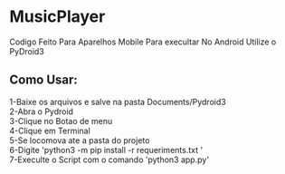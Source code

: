 # MusicPlayer
Codigo Feito Para Aparelhos Mobile
Para execultar No Android Utilize o PyDroid3
## Como Usar:
  1-Baixe os arquivos e salve na pasta Documents/Pydroid3
  <br>
  2-Abra o Pydroid
  <br>
  3-Clique no Botao de menu 
  <br>
  4-Clique em Terminal
  <br>
  5-Se locomova ate a pasta do projeto
  <br>
  6-Digite 'python3 -m pip install -r requeriments.txt '
  <br>
  7-Execulte o Script com o comando 'python3 app.py'
